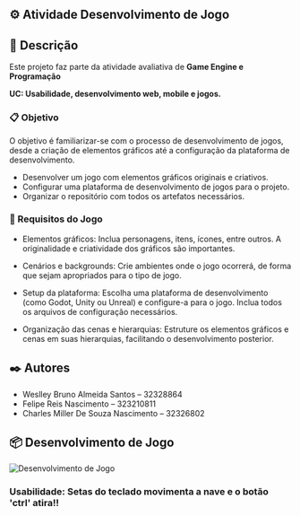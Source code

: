 ## ⚙️ Atividade Desenvolvimento de Jogo

## 📌 Descrição
Este projeto faz parte da atividade avaliativa de **Game Engine e Programação** 

**UC: Usabilidade, desenvolvimento web, mobile e jogos.** 

### 📋 Objetivo
O objetivo é familiarizar-se com o processo de desenvolvimento de jogos, desde a criação de elementos gráficos até a configuração da plataforma de desenvolvimento.

- Desenvolver um jogo com elementos gráficos originais e criativos.
- Configurar uma plataforma de desenvolvimento de jogos para o projeto.
- Organizar o repositório com todos os artefatos necessários.



### 🔧 Requisitos do Jogo
  
- Elementos gráficos: Inclua personagens, itens, ícones, entre outros. A originalidade e criatividade dos gráficos são importantes.

- Cenários e backgrounds: Crie ambientes onde o jogo ocorrerá, de forma que sejam apropriados para o tipo de jogo.

- Setup da plataforma: Escolha uma plataforma de desenvolvimento (como Godot, Unity ou Unreal) e configure-a para o jogo. Inclua todos os arquivos de configuração necessários.

- Organização das cenas e hierarquias: Estruture os elementos gráficos e cenas em suas hierarquias, facilitando o desenvolvimento posterior.



## ✒️ Autores

- Weslley Bruno Almeida Santos – 32328864
- Felipe Reis Nascimento – 323210811
- Charles Miller De Souza Nascimento – 32326802


## 📦 Desenvolvimento de Jogo

![Desenvolvimento de Jogo](https://www.dropbox.com/scl/fi/7am1vjxcejmw6qylcth8d/clideo_editor_4fa309b434bb405da0dde114326f6cf4.gif?rlkey=1jg0e5k16b172me1f8hy27exn&st=gde905nz&raw=1)


### Usabilidade: Setas do teclado movimenta a nave e o botão 'ctrl' atira!!
